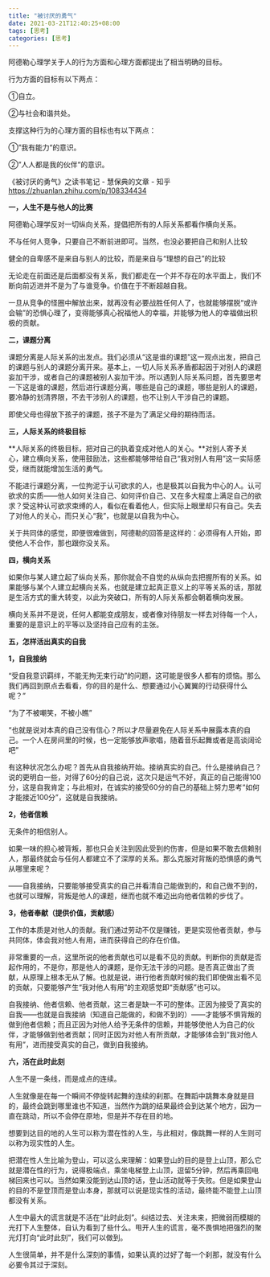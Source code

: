 ```yaml
---
title: "被讨厌的勇气"
date: 2021-03-21T12:40:25+08:00
tags: [思考]
categories: [思考]
---
```


阿德勒心理学关于人的行为方面和心理方面都提出了相当明确的目标。

 行为方面的目标有以下两点：

①自立。

②与社会和谐共处。

 支撑这种行为的心理方面的目标也有以下两点：

①”我有能力“的意识。

②”人人都是我的伙伴“的意识。



《被讨厌的勇气》之读书笔记 - 慧保典的文章 - 知乎 https://zhuanlan.zhihu.com/p/108334434



**一，人生不是与他人的比赛**

阿德勒心理学反对一切纵向关系，提倡把所有的人际关系都看作横向关系。

不与任何人竞争，只要自己不断前进即可。当然，也没必要把自己和别人比较

健全的自卑感不是来自与别人的比较，而是来自与“理想的自己”的比较

无论走在前面还是后面都没有关系，我们都走在一个并不存在的水平面上，我们不断向前迈进并不是为了与谁竞争。价值在于不断超越自我。

一旦从竞争的怪圈中解放出来，就再没有必要战胜任何人了，也就能够摆脱“或许会输”的恐惧心理了，变得能够真心祝福他人的幸福，并能够为他人的幸福做出积极的贡献。



**二，课题分离**

课题分离是人际关系的出发点。我们必须从“这是谁的课题”这一观点出发，把自己的课题与别人的课题分离开来。基本上，一切人际关系矛盾都起因于对别人的课题妄加干涉，或者自己的课题被别人妄加干涉。所以遇到人际关系问题，首先要思考一下这是谁的课题，然后进行课题分离，哪些是自己的课题，哪些是别人的课题，要冷静的划清界限，不去干涉别人的课题，也不让别人干涉自己的课题。

即使父母也得放下孩子的课题，孩子不是为了满足父母的期待而活。



**三，人际关系的终极目标**

**人际关系的终极目标，把对自己的执着变成对他人的关心。**对别人寄予关心，建立横向关系，使用鼓励法，这些都能够带给自己“我对别人有用”这一实际感受，继而就能增加生活的勇气。

不能进行课题分离，一位拘泥于认可欲求的人，也是极其以自我为中心的人。认可欲求的实质——他人如何关注自己、如何评价自己、又在多大程度上满足自己的欲求？受这种认可欲求束缚的人，看似在看着他人，但实际上眼里却只有自己。失去了对他人的关心，而只关心“我”，也就是以自我为中心。

关于共同体的感觉，即便很难做到，阿德勒的回答是这样的：必须得有人开始，即使他人不合作，那也跟你没关系。



**四，横向关系**

如果你与某人建立起了纵向关系，那你就会不自觉的从纵向去把握所有的关系。如果能够与某个人建立起横向关系，也就是建立起真正意义上的平等关系的话，那就是生活方式的重大转变，以此为突破口，所有的人际关系都会朝着横向发展。

横向关系并不是说，任何人都能变成朋友，或者像对待朋友一样去对待每一个人，重要的是意识上的平等以及坚持自己应有的主张。



**五，怎样活出真实的自我**

**1，自我接纳**

“受自我意识羁绊，不能无拘无束行动”的问题，这可能是很多人都有的烦恼。那么我们再回到原点去看看，你的目的是什么、想要通过小心翼翼的行动获得什么呢？”

“为了不被嘲笑，不被小瞧”

“也就是说对本真的自己没有信心？所以才尽量避免在人际关系中展露本真的自己。一个人在房间里的时候，也一定能够放声歌唱，随着音乐起舞或者是高谈阔论吧”

有这种状况怎么办呢？首先从自我接纳开始。接纳真实的自己。什么是接纳自己？说的更明白一些，对得了60分的自己说，这次只是运气不好，真正的自己能得100分，这是自我肯定；与此相对，在诚实的接受60分的自己的基础上努力思考“如何才能接近100分”，这就是自我接纳。



**2，他者信赖**

无条件的相信别人。

如果一味的担心被背叛，那也只会关注到因此受到的伤害，但是如果不敢去信赖别人，那最终就会与任何人都建立不了深厚的关系。那么克服对背叛的恐惧感的勇气从哪里来呢？

——自我接纳，只要能够接受真实的自己并看清自己能做到的，和自己做不到的，也就可以理解，背叛是他人的课题，继而也就不难迈出向他者信赖的步伐了。



**3，他者奉献（提供价值，贡献感）**

工作的本质是对他人的贡献。我们通过劳动不仅是赚钱，更是实现他者贡献，参与共同体，体会我对他人有用，进而获得自己的存在价值。

非常重要的一点，这里所说的他者贡献也可以是看不见的贡献。判断你的贡献是否起作用的，不是你，那是他人的课题，是你无法干涉的问题。是否真正做出了贡献，从原理上根本无从了解。也就是说，进行他者贡献时候的我们即使做出看不见的贡献，只要能够产生“我对他人有用”的主观感觉即“贡献感”也可以。

自我接纳、他者信赖、他者贡献，这三者是缺一不可的整体。正因为接受了真实的自我——也就是自我接纳（知道自己能做的，和做不到的）——才能够不惧背叛的做到他者信赖；而且正因为对他人给予无条件的信赖，并能够使他人为自己的伙伴，才能够做到他者贡献；同时正因为对他人有所贡献，才能够体会到“我对他人有用”，进而接受真实的自己，做到自我接纳。



**六，活在此时此刻**

人生不是一条线，而是成点的连续。

人生就像是在每一个瞬间不停旋转起舞的连续的刹那。在舞蹈中跳舞本身就是目的，最终会跳到哪里谁也不知道，当然作为跳的结果最终会到达某个地方，因为一直在跳动，所以不会停在原地，但是并不存在目的地。

想要到达目的地的人生可以称为潜在性的人生，与此相对，像跳舞一样的人生则可以称为现实性的人生。

把潜在性人生比喻为登山，可以这么来理解：如果登山的目的是登上山顶，那么它就是潜在性的行为，说得极端点，乘坐电梯登上山顶，逗留5分钟，然后再乘回电梯回来也可以。当然如果没能到达山顶的话，登山活动就等于失败。但是如果登山的目的不是登顶而是登山本身，那就可以说是现实性的活动，最终能不能登上山顶都没有关系。

人生中最大的谎言就是不活在“此时此刻”。纠结过去、关注未来，把微弱而模糊的光打下人生整体，自认为看到了些什么。甩开人生的谎言，毫不畏惧地把强烈的聚光灯打向“此时此刻”，我们可以做到。

人生很简单，并不是什么深刻的事情，如果认真的过好了每一个刹那，就没有什么必要令其过于深刻。